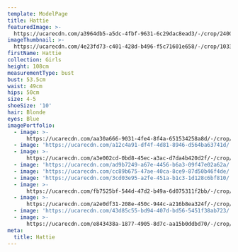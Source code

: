 ```yaml
---
template: ModelPage
title: Hattie
featuredImage: >-
  https://ucarecdn.com/a3964db5-a5dc-4fbf-9631-6c29dac8ead3/-/crop/2400x1260/0,220/-/preview/
imageThumbnail: >-
  https://ucarecdn.com/4e23fd73-c401-428d-b496-f5c71601e658/-/crop/1033x994/119,95/-/preview/
firstName: Hattie
collection: Girls
height: 108cm
measurementType: bust
bust: 53.5cm
waist: 49cm
hips: 50cm
size: 4-5
shoeSize: '10'
hair: Blonde
eyes: Blue
imagePortfolio:
  - image: >-
      https://ucarecdn.com/aa30a666-9031-4fe4-8f4a-651534258a8d/-/crop/1595x2400/400,0/-/preview/
  - image: 'https://ucarecdn.com/a12c4a91-df4f-4d81-8946-d564ba63741d/'
  - image: >-
      https://ucarecdn.com/a3e002cd-0bd8-45ec-a3ac-d7da4b420d2f/-/crop/1590x2400/405,0/-/preview/
  - image: 'https://ucarecdn.com/ad9b7249-a67e-4456-b6a3-09f47e02a62a/'
  - image: 'https://ucarecdn.com/cc89b675-47ae-40ca-8ce9-87d50b46f4de/'
  - image: 'https://ucarecdn.com/3cd03e95-a2fe-451a-b1c3-1d128c6bf810/'
  - image: >-
      https://ucarecdn.com/fb7525bf-544d-47d2-b49a-6d075311f2bb/-/crop/1580x2400/410,0/-/preview/
  - image: >-
      https://ucarecdn.com/a2e0df31-208e-450c-944c-a216b8ea324f/-/crop/1585x2400/410,0/-/preview/
  - image: 'https://ucarecdn.com/43d85c55-bd94-407d-bd56-5451f38ab723/'
  - image: >-
      https://ucarecdn.com/e843438a-1877-4905-8d7c-aa15b0ddbd70/-/crop/2400x1930/0,235/-/preview/
meta:
  title: Hattie
---
```


